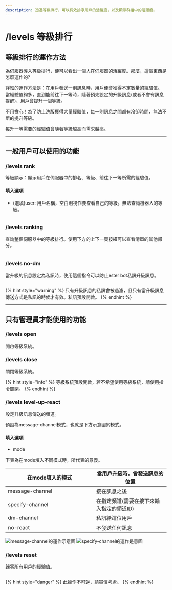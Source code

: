 ```yaml
---
description: 透過等級排行，可以有效排序用戶的活躍度，以及顯示群組中的活躍度。
---
```


# /levels 等級排行

## 等級排行的運作方法

為伺服器導入等級排行，便可以看出一個人在伺服器的活躍度。那麼，這個東西是怎麼運作的?

詳細的運作方法是：在用戶發送一則訊息時，用戶便會獲得不定數量的經驗值。\
當經驗值夠多，直到能前往下一等時，隨著預先設定的升級訊息(或者不會有訊息提醒)，用戶會提升一個等級。

不用擔心！為了防止洗版獲得大量經驗值，每一則訊息之間都有冷卻時間，無法不斷的提升等級。

每升一等需要的經驗值會隨著等級越高而需求越高。

***

## 一般用戶可以使用的功能

### /levels rank

等級顯示：顯示用戶在伺服器中的排名、等級、前往下一等所需的經驗值。

#### 填入選項

* (選填)user: 用戶名稱，空白則視作要查看自己的等級。無法查詢機器人的等級。

<div align="left">

<img src="https://cdn.discordapp.com/attachments/848902789681381416/965633156357181560/unknown.png" alt="">

</div>

### /levels ranking

查詢整個伺服器中的等級排行。使用下方的上下一頁按紐可以查看清單的其他部分。

<div align="left">

<img src="https://media.discordapp.net/attachments/848902789681381416/965633375505379378/unknown.png" alt="">

</div>

### /levels no-dm

當升級的訊息設定為私訊時，使用這個指令可以防止ester bot私訊升級訊息。

<div align="left">

<img src="https://cdn.discordapp.com/attachments/848902789681381416/965633641814315059/unknown.png" alt="">

</div>

{% hint style="warning" %}
只有升級訊息的私訊會被過濾，且只有當升級訊息傳送方式是私訊的時候才有效。私訊預設開啟。
{% endhint %}

***

## 只有管理員才能使用的功能

### /levels open

開啟等級系統。

### /levels close

關閉等級系統。

{% hint style="info" %}
等級系統預設開啟，若不希望使用等級系統，請使用指令關閉。
{% endhint %}

### /levels level-up-react

設定升級訊息傳送的頻道。

預設為message-channel模式，也就是下方示意圖的模式。

#### 填入選項

* mode

下表為在mode填入不同模式時，所代表的意義。

<table><thead><tr><th width="260">在mode填入的模式</th><th>當用戶升級時，會發送訊息的位置</th></tr></thead><tbody><tr><td>message-channel</td><td>接在訊息之後</td></tr><tr><td>specify-channel</td><td>在指定頻道(需要在接下來輸入指定的頻道ID)</td></tr><tr><td>dm-channel</td><td>私訊給這位用戶</td></tr><tr><td>no-react</td><td>不發送任何訊息</td></tr></tbody></table>

<div align="left">

<img src="https://cdn.discordapp.com/attachments/848902789681381416/965636659188236398/unknown.png" alt="message-channel的運作示意圖">

 

<img src="https://cdn.discordapp.com/attachments/848902789681381416/966008485546434651/unknown.png" alt="specify-channel的運作是意圖">

</div>

### /levels reset

歸零所有用戶的經驗值。

<div align="left">

<img src="https://cdn.discordapp.com/attachments/848902789681381416/965644666563350528/unknown.png" alt="">

</div>

{% hint style="danger" %}
此操作不可逆，請審慎考慮。
{% endhint %}
